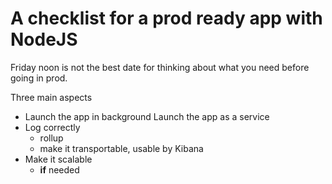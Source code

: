 A checklist for a prod ready app with NodeJS
====


Friday noon is not the best date for thinking about what you need before going in prod.


Three main aspects

* Launch the app in background
    Launch the app as a service
* Log correctly
    - rollup
    - make it transportable, usable by Kibana 
* Make it scalable
    - **if** needed














